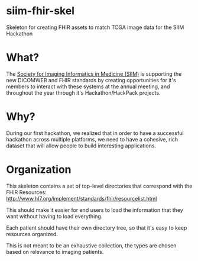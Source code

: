 # siim-fhir-skel
Skeleton for creating FHIR assets to match TCGA image data for the SIIM Hackathon

# What?
The [Society for Imaging Informatics in Medicine (SIIM)](http://www.siim.org/) is supporting the new DICOMWEB and FHIR standards by creating opportunities for it's members to interact with these systems at the annual meeting, and throughout the year
through it's Hackathon/HackPack projects.

# Why?
During our first hackathon, we realized that in order to have a successful hackathon across multiple platforms, we need to have a cohesive, rich dataset that will allow people to build interesting applications. 

# Organization
This skeleton contains a set of top-level directories that correspond with the FHIR Resources: http://www.hl7.org/implement/standards/fhir/resourcelist.html

This should make it easier for end users to load the information that they want without having to load everything.  

Each patient should have their own directory tree, so that it's easy to keep resources organized.

This is not meant to be an exhaustive collection, the types are chosen based on relevance to imaging patients.
